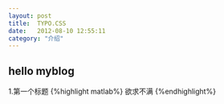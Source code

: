 ```yaml
---
layout: post
title:  TYPO.CSS
date:   2012-08-10 12:55:11
category: "介绍"
---
```


<h2 id="tagline">hello myblog</h2>
1.第一个标题
{%highlight matlab%}
欲求不满
{%endhighlight%}

